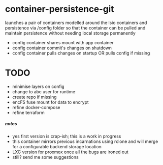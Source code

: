 # container-persistence-git

launches a pair of containers modelled around the lsio containers and persistence via /config folder so that the container can be pulled and maintain persistence without needing local storage permanently


- config container shares mount with app container
- config container commit's changes on shutdown
- config container pulls changes on startup OR pulls config if missing

# TODO

* minimise layers on config
* change to abc user for runtime
* create repo if missing
* encFS fuse mount for data to encrypt
* refine docker-compose 
* refine terraform

##### notes

- yes first version is crap-ish; this is a work in progress
- this container mirrors previous incarnations using rclone and will merge for a configurable backend storage location
- LXC version for proxmox once all the bugs are ironed out
- still? send me some suggestions 
